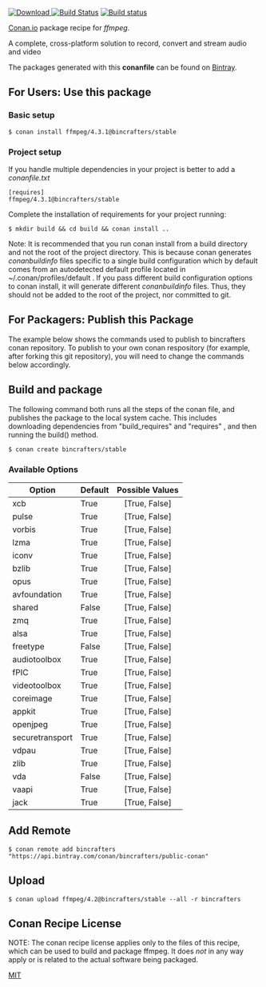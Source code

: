 [![Download](https://api.bintray.com/packages/bincrafters/public-conan/ffmpeg%3Abincrafters/images/download.svg) ](https://bintray.com/bincrafters/public-conan/ffmpeg%3Abincrafters/_latestVersion)
[![Build Status](https://travis-ci.org/bincrafters/conan-ffmpeg.svg?branch=stable%2F4.2)](https://travis-ci.org/bincrafters/conan-ffmpeg)
[![Build status](https://ci.appveyor.com/api/projects/status/github/bincrafters/conan-ffmpeg?branch=stable%2F4.2&svg=true)](https://ci.appveyor.com/project/bincrafters/conan-ffmpeg)

[Conan.io](https://conan.io) package recipe for *ffmpeg*.

A complete, cross-platform solution to record, convert and stream audio and video

The packages generated with this **conanfile** can be found on [Bintray](https://bintray.com/bincrafters/public-conan/ffmpeg%3Abincrafters).

## For Users: Use this package

### Basic setup

    $ conan install ffmpeg/4.3.1@bincrafters/stable

### Project setup

If you handle multiple dependencies in your project is better to add a *conanfile.txt*

    [requires]
    ffmpeg/4.3.1@bincrafters/stable


Complete the installation of requirements for your project running:

    $ mkdir build && cd build && conan install ..

Note: It is recommended that you run conan install from a build directory and not the root of the project directory.  This is because conan generates *conanbuildinfo* files specific to a single build configuration which by default comes from an autodetected default profile located in ~/.conan/profiles/default .  If you pass different build configuration options to conan install, it will generate different *conanbuildinfo* files.  Thus, they should not be added to the root of the project, nor committed to git.

## For Packagers: Publish this Package

The example below shows the commands used to publish to bincrafters conan repository. To publish to your own conan respository (for example, after forking this git repository), you will need to change the commands below accordingly.

## Build and package

The following command both runs all the steps of the conan file, and publishes the package to the local system cache.  This includes downloading dependencies from "build_requires" and "requires" , and then running the build() method.

    $ conan create bincrafters/stable


### Available Options
| Option        | Default | Possible Values  |
| ------------- |:----------------- |:------------:|
| xcb      | True |  [True, False] |
| pulse      | True |  [True, False] |
| vorbis      | True |  [True, False] |
| lzma      | True |  [True, False] |
| iconv      | True |  [True, False] |
| bzlib      | True |  [True, False] |
| opus      | True |  [True, False] |
| avfoundation      | True |  [True, False] |
| shared      | False |  [True, False] |
| zmq      | True |  [True, False] |
| alsa      | True |  [True, False] |
| freetype      | False |  [True, False] |
| audiotoolbox      | True |  [True, False] |
| fPIC      | True |  [True, False] |
| videotoolbox      | True |  [True, False] |
| coreimage      | True |  [True, False] |
| appkit      | True |  [True, False] |
| openjpeg      | True |  [True, False] |
| securetransport      | True |  [True, False] |
| vdpau      | True |  [True, False] |
| zlib      | True |  [True, False] |
| vda      | False |  [True, False] |
| vaapi      | True |  [True, False] |
| jack      | True |  [True, False] |

## Add Remote

    $ conan remote add bincrafters "https://api.bintray.com/conan/bincrafters/public-conan"

## Upload

    $ conan upload ffmpeg/4.2@bincrafters/stable --all -r bincrafters


## Conan Recipe License

NOTE: The conan recipe license applies only to the files of this recipe, which can be used to build and package ffmpeg.
It does *not* in any way apply or is related to the actual software being packaged.

[MIT](https://github.com/bincrafters/conan-ffmpeg.git/blob/testing/4.2/LICENSE.md)
